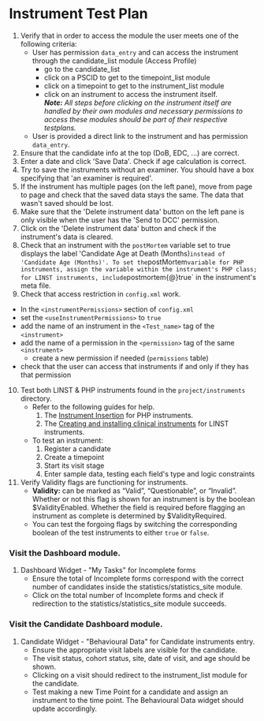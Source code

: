 # Instrument Test Plan

1. Verify that in order to access the module the user meets one of the following criteria:
   - User has permission `data_entry` and can access the instrument through the 
     candidate_list module (Access Profile) 
     - go to the candidate_list
     - click on a PSCID to get to the timepoint_list module
     - click on a timepoint to get to the instrument_list module
     - click on an instrument to access the instrument itself.  
     _**Note:** All steps before clicking on the instrument itself are handled 
     by their own modules and necessary permissions to access these modules should be 
     part of their respective testplans._
   - User is provided a direct link to the instrument and has permission `data_entry`.
2. Ensure that the candidate info at the top (DoB, EDC, ...) are correct.
3. Enter a date and click 'Save Data'. Check if age calculation
is correct.
4. Try to save the instruments without an examiner. You should have a box specifying that 
'an examiner is required'.
5. If the instrument has multiple pages (on the left pane), move from page to page and check that the
saved data stays the same. The data that wasn't saved should be lost.
6. Make sure that the 'Delete instrument data' button on the left pane is only visible when the user
has the 'Send to DCC' permission.
7. Click on the 'Delete instrument data' button and check if the instrument's data is cleared.
8. Check that an instrument with the `postMortem` variable set to true displays the label
'Candidate Age at Death (Months)` instead of 'Candidate Age (Months)'. To set the `postMortem` variable
for PHP instruments, assign the variable within the instrument's PHP class; for LINST instruments,
include `postmortem{@}true` in the instrument's meta file.
9. Check that access restriction in `config.xml` work.
 - In the `<instrumentPermissions>` section of `config.xml`
 - set the `<useInstrumentPermissions>` to `true`
 - add the name of an instrument in the `<Test_name>` tag of the `<instrument>`
 - add the name of a permission in the `<permission>` tag of the same `<instrument>`
   - create a new permission if needed (`permissions` table)
 - check that the user can access that instruments if and only if they has that permission
10. Test both LINST & PHP instruments found in the `project/instruments` directory.
    - Refer to the following guides for help.
        1. The [Instrument Insertion](https://github.com/aces/Loris/wiki/Instrument-Insertion) for PHP instruments.
        2. The [Creating and installing clinical instruments](https://github.com/adam-p/markdown-here/wiki/Markdown-Cheatsheet#links) for LINST instruments.
    - To test an instrument:
        1. Register a candidate
        2. Create a timepoint
        3. Start its visit stage
        4. Enter sample data, testing each field's type and logic constraints
11. Verify Validity flags are functioning for instruments.
    - **Validity:** can be marked as “Valid”, “Questionable”, or “Invalid”. Whether or not this flag is shown for an instrument is by the boolean $ValidityEnabled. Whether the field is required before flagging an instrument as complete is determined by $ValidityRequired.
    - You can test the forgoing flags by switching the corresponding boolean of the test instruments to either `true` or `false`.

### Visit the Dashboard module.
   1. Dashboard Widget - "My Tasks" for Incomplete forms 
      - Ensure the total of Incomplete forms correspond with the correct 
            number of candidates inside the statistics/statistics_site module.
      - Click on the total number of Incomplete forms and check if redirection
            to the statistics/statistics_site module succeeds.

### Visit the Candidate Dashboard module.
   1. Candidate Widget - "Behavioural Data" for Candidate instruments entry.
      - Ensure the appropriate visit labels are visible for the candidate. 
      - The visit status, cohort status, site, date of visit, and age should be shown.
      - Clicking on a visit should redirect to the instrument_list module for the candidate.
      - Test making a new Time Point for a candidate and assign an instrument to the time point. 
        The Behavioural Data widget should update accordingly.
